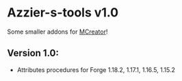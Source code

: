 # Azzier-s-tools v1.0
Some smaller addons for [MCreator](https://mcreator.net/)!

## Version 1.0:
- Attributes procedures for Forge 1.18.2, 1.17.1, 1.16.5, 1.15.2
